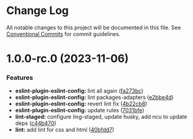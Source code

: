# Change Log

All notable changes to this project will be documented in this file.
See [Conventional Commits](https://conventionalcommits.org) for commit guidelines.

# 1.0.0-rc.0 (2023-11-06)


### Features

* **eslint-plugin-eslint-config:** lint all again ([fa273bc](https://github.com/ekzo-dev/aurelia-components/commit/fa273bcc466c81052e3ec5161862ebf9ec2330ca))
* **eslint-plugin-eslint-config:** lint packages-adapters ([e2bbe4d](https://github.com/ekzo-dev/aurelia-components/commit/e2bbe4d0d3ff8449191861396e0db743935a5035))
* **eslint-plugin-eslint-config:** revert lint fix ([4b22cb8](https://github.com/ekzo-dev/aurelia-components/commit/4b22cb80c1e38a5e6bc13d05c804941830606823))
* **eslint-plugin-eslint-config:** update rules ([7031bfe](https://github.com/ekzo-dev/aurelia-components/commit/7031bfe1b1c5cab9ab283689b644b7758957e1ff))
* **lint-staged:** configure ling-staged, update husky, add ncu to update deps ([c44b470](https://github.com/ekzo-dev/aurelia-components/commit/c44b4700bedc5ba2f4214311400b16b9bd679a45))
* **lint:** add lint for css and html ([40bfdd7](https://github.com/ekzo-dev/aurelia-components/commit/40bfdd7122637e7e32659f1a9db233afb4bf3622))
